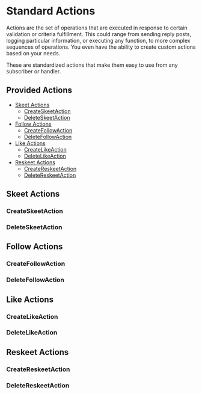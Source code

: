 # Standard Actions

Actions are the set of operations that are executed in response to certain validation or criteria fulfillment. This could range from sending reply posts, logging particular information, or executing any function, to more complex sequences of operations. You even have the ability to create custom actions based on your needs.

These are standardized actions that make them easy to use from any subscriber or handler.
## Provided Actions

-   [Skeet Actions](#skeet-actions)
    -   [CreateSkeetAction](#createskeetaction)
    -   [DeleteSkeetAction](#deleteskeetaction)
-   [Follow Actions](#follow-actions)
    -   [CreateFollowAction](#createfollowaction)
    -   [DeleteFollowAction](#deletefollowaction)
-   [Like Actions](#like-actions)
    -   [CreateLikeAction](#createlikeaction)
    -   [DeleteLikeAction](#deletelikeaction)
-   [Reskeet Actions](#reskeet-actions)
    -   [CreateReskeetAction](#createreskeetaction)
    -   [DeleteReskeetAction](#deletereskeetaction)

## Skeet Actions

### CreateSkeetAction

### DeleteSkeetAction

## Follow Actions

### CreateFollowAction

### DeleteFollowAction


## Like Actions

### CreateLikeAction

### DeleteLikeAction


## Reskeet Actions

### CreateReskeetAction

### DeleteReskeetAction
